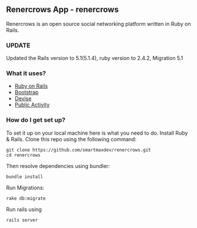## Renercrows App - renercrows

Renercrows is an open source social networking platform written in Ruby on Rails.

### UPDATE

Updated the Rails version to 5.1(5.1.4), ruby version to 2.4.2, Migration 5.1

### What it uses?

* [Ruby on Rails](https://github.com/rails/rails)
* [Bootstrap](https://github.com/twbs/bootstrap-sass)
* [Devise](https://github.com/plataformatec/devise)
* [Public Activity](https://github.com/chaps-io/public_activity)


### How do I get set up?

To set it up on your local machine here is what you need to do. Install Ruby & Rails. Clone this repo using the following command:

```
git clone https://github.com/smartmaxdev/renercrows.git
cd renercrows
```
Then resolve dependencies using bundler:

```
bundle install
```

Run Migrations:

```
rake db:migrate
```

Run rails using

```
rails server
```
